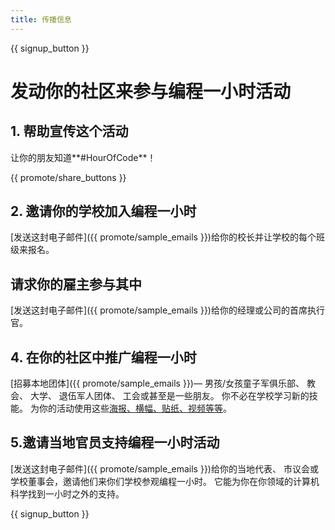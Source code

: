 ```yaml
---
title: 传播信息
---
```


{{ signup_button }}

# 发动你的社区来参与编程一小时活动

## 1. 帮助宣传这个活动

让你的朋友知道**#HourOfCode**！

{{ promote/share_buttons }}

## 2. 邀请你的学校加入编程一小时

[发送这封电子邮件]({{ promote/sample_emails }})给你的校长并让学校的每个班级来报名。

## 请求你的雇主参与其中

[发送这封电子邮件]({{ promote/sample_emails }})给你的经理或公司的首席执行官。

## 4. 在你的社区中推广编程一小时

[招募本地团体]({{ promote/sample_emails }})— 男孩/女孩童子军俱乐部、 教会、 大学、 退伍军人团体、 工会或甚至是一些朋友。 你不必在学校学习新的技能。 为你的活动使用这些[海报、横幅、贴纸、视频等等](/promote/resources)。

## 5.邀请当地官员支持编程一小时活动

[发送这封电子邮件]({{ promote/sample_emails }})给你的当地代表、 市议会或学校董事会，邀请他们来你们学校参观编程一小时。 它能为你在你领域的计算机科学找到一小时之外的支持。

{{ signup_button }}